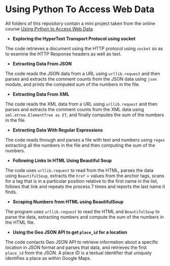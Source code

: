 # Using Python To Access Web Data
All folders of this repository contain a mini project taken from the online course 
 [Using Python to Access Web Data](https://www.coursera.org/learn/python-network-data). 

* **Exploring the HyperText Transport Protocol using socket**

The code retrieves a document using the HTTP protocol using `socket` so as to examine the HTTP Response headers as well as text.

* **Extracting Data From JSON**

The code reads the JSON data from a URL using `urllib.request` and then parses and extracts the comment counts from the JSON data using `json` module, and prints the computed sum of the numbers in the file.

* **Extracting Data From XML**

The code reads the XML data from a URL using `urllib.request` and then parses and extracts the comment counts from the XML data using `xml.etree.ElementTree as ET`, and finally computes the sum of the numbers in the file.

* **Extracting Data With Regular Expressions**

The code reads through and parses a file with text and numbers using `regex` extracting all the numbers in the file and then computing the sum of the numbers.

 * **Following Links In HTML Using Beautiful Soup**
 
The code uses `urllib.request` to read from the HTML, parses the data using `BeautifulSoup`, extracts the `href` = values from the anchor tags, scans for a tag that is in a particular position relative to the first name in the list, follows that link and repeats the process 7 times and reports the last name it finds.

* **Scraping Numbers from HTML using BeautifulSoup**

The program uses `urllib.request` to read the HTML and `BeautifulSoup` to parse the data, extracting numbers and compute the sum of the numbers in the HTML file.

* **Using the Geo JSON API to get ```place_id``` for a location**

The code contacts Geo JSON API to retrieve information about a specific location in JSON format and parses that data, and retrieves the first `place_id` from the JSON. A place ID is a textual identifier that uniquely identifies a place as within Google Maps.
 
 
